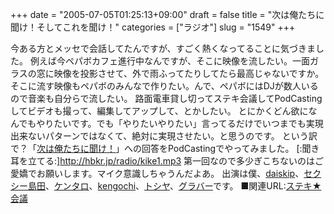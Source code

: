 +++
date = "2005-07-05T01:25:13+09:00"
draft = false
title = "次は俺たちに聞け！そしてこれを聞け！"
categories = ["ラジオ"]
slug = "1549"
+++

今ある方とメッセで会話してたんですが、すごく熱くなってることに気づきました。
例えば今ペパボカフェ進行中なんですが、そこに映像を流したい。一面ガラスの窓に映像を投影させて、外で雨ふってたりしてたら最高じゃないですか。
そこに流す映像もペパボのみんなで作りたい。んで、ペパボにはDJが数人いるので音楽も自分らで流したい。
路面電車貸し切ってステキ会議してPodCastingしてビデオも撮って、編集してアップして、とかしたい。
とにかくどん欲になんでもやりたいです。でも「やりたいやりたい」言ってるだけでいつまでも実現出来ないパターンではなくて、絶対に実現させたい。と思うのです。
という訳で？「<a href="http://kike.jugem.jp/" target="_blank">次は俺たちに聞け！</a>」への回答をPodCastingでやってみました。
[:聞き耳を立てる:]<a href="http://hbkr.jp/radio/kike1.mp3" target="_blank">http://hbkr.jp/radio/kike1.mp3</a>
第一回なので多少ぎこちないのはご愛嬌でお願いします。マイク意識しちゃうんだよあ。
出演は僕、<a href="http://daiskip.com" target="_blank">daiskip</a>、<a href="http://zubon.boo.jp" target="_blank">セクシー島田</a>、<a href="http://kentarow.com" target="_blank">ケンタロ</a>、<a href="http://gnk.s15.xrea.com/" target="_blank">kengochi</a>、<a href="http://pplog.jugem.cc/" target="_blank">トシヤ</a>、<a href="http://glover.jp/" target="_blank">グラバー</a>です。
■関連URL:<a href="http://ieiriblog.jugem.jp/?eid=310" target="_blank">ステキ★会議</a>
